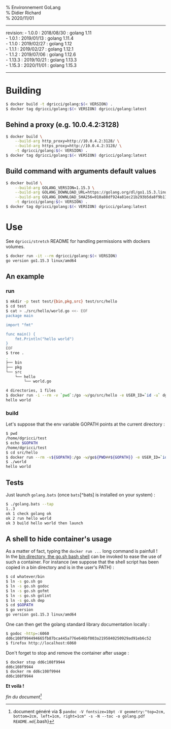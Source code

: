 % Environnement GoLang  
% Didier Richard  
% 2020/11/01

---

revision:
    - 1.0.0 : 2018/08/30 : golang 1.11  
    - 1.0.1 : 2019/01/13 : golang 1.11.4  
    - 1.1.0 : 2019/02/27 : golang 1.12  
    - 1.1.1 : 2019/02/27 : golang 1.12.1  
    - 1.1.2 : 2019/07/06 : golang 1.12.6  
    - 1.13.3 : 2019/10/21 : golang 1.13.3  
    - 1.15.3 : 2020/11/01 : golang 1.15.3  

---

# Building #

```bash
$ docker build -t dgricci/golang:$(< VERSION) .
$ docker tag dgricci/golang:$(< VERSION) dgricci/golang:latest
```

## Behind a proxy (e.g. 10.0.4.2:3128) ##

```bash
$ docker build \
    --build-arg http_proxy=http://10.0.4.2:3128/ \
    --build-arg https_proxy=http://10.0.4.2:3128/ \
    -t dgricci/golang:$(< VERSION) .
$ docker tag dgricci/golang:$(< VERSION) dgricci/golang:latest
```

## Build command with arguments default values ##

```bash
$ docker build \
    --build-arg GOLANG_VERSION=1.15.3 \
    --build-arg GOLANG_DOWNLOAD_URL=https://golang.org/dl/go1.15.3.linux-amd64.tar.gz \
    --build-arg GOLANG_DOWNLOAD_SHA256=010a88df924a81ec21b293b5da8f9b11c176d27c0ee3962dc1738d2352d3c02d \
    -t dgricci/golang:$(< VERSION) .
$ docker tag dgricci/golang:$(< VERSION) dgricci/golang:latest
```

# Use #

See `dgricci/stretch` README for handling permissions with dockers volumes.

```bash
$ docker run -it --rm dgricci/golang:$(< VERSION)
go version go1.15.3 linux/amd64
```

## An example ##

### run ###

```bash
$ mkdir -p test test/{bin,pkg,src} test/src/hello
$ cd test
$ cat > ./src/hello/world.go <<- EOF
package main

import "fmt"

func main() {
    fmt.Println("hello world")
}
EOF
$ tree .
.
├── bin
├── pkg
└── src
    └── hello
        └── world.go

4 directories, 1 files
$ docker run -i --rm -v `pwd`:/go -w/go/src/hello -e USER_ID=`id -u` dgricci/golang go run world.go
hello world
```

### build ###

Let's suppose that the env variable GOPATH points at the current directory :

```bash
$ pwd
/home/dgricci/test
$ echo $GOPATH
/home/dgricci/test
$ cd src/hello
$ docker run --rm -v${GOPATH}:/go -w/go${PWD##${GOPATH}} -e USER_ID=`id -u` -e USER_NAME=`whoami` dgricci/golang:$(< VERSION) go build world.go
$ ./world
hello world
```

## Tests ##

Just launch `golang.bats` (once `bats`[^bats] is installed on your system) :

```bash
$ ./golang.bats --tap
1..3
ok 1 check golang ok
ok 2 run hello world
ok 3 build hello world then launch
```

## A shell to hide container's usage ##

As a matter of fact, typing the `docker run ...` long command is painfull !  
In the [bin directory, the go.sh bash shell](bin/go.sh) can be invoked to ease
the use of such a container. For instance (we suppose that the shell script
has been copied in a bin directory and is in the user's PATH) :

```bash
$ cd whatever/bin
$ ln -s go.sh go
$ ln -s go.sh godoc
$ ln -s go.sh gofmt
$ ln -s go.sh golint
$ ln -s go.sh dep
$ cd $GOPATH
$ go version
go version go1.15.3 linux/amd64
```

One can then get the golang standard library documentation locally :

```bash
$ godoc -http=:6060
dd6c108f994494665fb87bca445a776e646bf003a2195840250929ad91eb6c52
$ firefox http://localhost:6060
```

Don't forget to stop and remove the container after usage :

```bash
$ docker stop dd6c108f9944
dd6c108f9944
$ docker rm dd6c108f9944
dd6c108f9944
```

__Et voilà !__


_fin du document[^pandoc_gen]_

[^pandoc_gen]: document généré via $ `pandoc -V fontsize=10pt -V geometry:"top=2cm, bottom=2cm, left=1cm, right=1cm" -s -N --toc -o golang.pdf README.md`{.bash}

